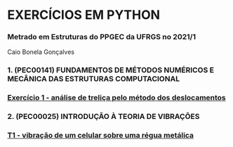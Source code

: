 # EXERCÍCIOS EM PYTHON 
### Metrado em Estruturas do PPGEC da UFRGS no 2021/1

Caio Bonela Gonçalves


### 1. (PEC00141) FUNDAMENTOS DE MÉTODOS NUMÉRICOS E MECÂNICA DAS ESTRUTURAS COMPUTACIONAL

###  [Exercício 1 - análise de treliça pelo método dos deslocamentos](https://nbviewer.jupyter.org/github/bgcaio/Exercicios_em_python/blob/435abcd30c370a1d61bbdd797b65655c4dbee31c/exercicio_proposto_1-PEC00141%28met.numericos%29/Exerc%C3%ADcio_proposto_1.ipynb#Exerc%C3%ADcio-Proposto-1---M%C3%A9todo-Num%C3%A9ricos-(PEC00141))

### 2. (PEC00025) INTRODUÇÃO À TEORIA DE VIBRAÇÕES

###  [T1 - vibração de um celular sobre uma régua metálica](https://nbviewer.jupyter.org/github/bgcaio/Exercicios_em_python/blob/main/%28PEC00025%29-inntrodu%C3%A7ao_a_teoria_de_vibra%C3%A7%C3%B5es/T1/T1.ipynb)
